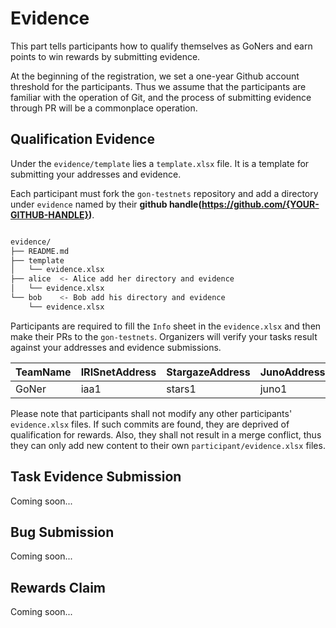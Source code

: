 # Evidence

This part tells participants how to qualify themselves as GoNers and earn points to win rewards by submitting evidence. 

At the beginning of the registration, we set a one-year Github account threshold for the participants. Thus we assume that the participants are familiar with the operation of Git, and the process of submitting evidence through PR will be a commonplace operation.

## Qualification Evidence

Under the `evidence/template` lies a `template.xlsx` file. It is a template for submitting your addresses and evidence.

Each participant must fork the `gon-testnets` repository and add a directory under `evidence` named by their **github handle(https://github.com/{YOUR-GITHUB-HANDLE})**.

```bash

evidence/
├── README.md
├── template
│   └── evidence.xlsx
├── alice  <- Alice add her directory and evidence
│   └── evidence.xlsx
└── bob    <- Bob add his directory and evidence
    └── evidence.xlsx
```

Participants are required to fill the `Info` sheet in the `evidence.xlsx` and then make their PRs to the `gon-testnets`. Organizers will verify your tasks result against your addresses and evidence submissions.

| TeamName | IRISnetAddress | StargazeAddress | JunoAddress | UptickAddrss | OmniflixAddress |
|----------|----------------|-----------------|-------------|--------------|-----------------|
| GoNer    | iaa1           | stars1          | juno1       | uptick1      | omniflix1       |


Please note that participants shall not modify any other participants' `evidence.xlsx` files. If such commits are found, they are deprived of qualification for rewards. Also, they shall not result in a merge conflict, thus they can only add new content to their own `participant/evidence.xlsx` files.

## Task Evidence Submission

Coming soon...

## Bug Submission

Coming soon...

## Rewards Claim

Coming soon...
